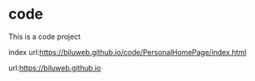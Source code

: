 # code
This is a code project

index url:https://biluweb.github.io/code/PersonalHomePage/index.html

url:https://biluweb.github.io